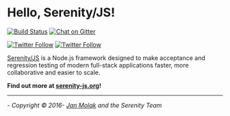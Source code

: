 # Hello, Serenity/JS!

[![Build Status](https://github.com/serenity-js/tutorial-hello-serenity-js/workflows/Build/badge.svg)](https://github.com/serenity-js/tutorial-hello-serenity-js/actions)
[![Chat on Gitter](https://badges.gitter.im/serenity-js/Lobby.svg)](https://gitter.im/serenity-js/Lobby)

[![Twitter Follow](https://img.shields.io/twitter/follow/SerenityJS?style=social)](https://twitter.com/@SerenityJS)
[![Twitter Follow](https://img.shields.io/twitter/follow/JanMolak?style=social)](https://twitter.com/@JanMolak)

[Serenity/JS](https://serenity-js.org) is a Node.js framework designed to make acceptance and regression testing
of modern full-stack applications faster, more collaborative and easier to scale.

**Find out more at [serenity-js.org](https://serenity-js.org)!**

----

_- Copyright &copy; 2016- [Jan Molak](https://janmolak.com) and the Serenity Team_

